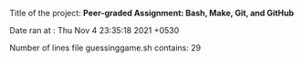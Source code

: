 Title of the project: __Peer-graded Assignment: Bash, Make, Git, and GitHub__

Date ran at : Thu Nov 4 23:35:18 2021 +0530

Number of lines file guessinggame.sh contains:
      29
